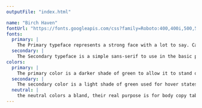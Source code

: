 ```yaml
---
outputFile: "index.html"

name: "Birch Haven"
fontUrl: "https://fonts.googleapis.com/css?family=Roboto:400,400i,500,500i,700"
fonts:
  primary: |
    The Primary typeface represents a strong face with a lot to say. Can use the many different weights of this type face to portray different feelings
  secondary: |
    The Secondary typeface is a simple sans-serif to use in the basic paragraphs and list items as to not distract from the main headings.
colors:
  primary: |
    The primary color is a darker shade of green to allow it to stand out from the rest.
  secondary: |
    The secondary color is a light shade of green used for hover states or give more interest to a piece
  neutral: |
    the neutral colors a bland, their real purpose is for body copy tables ect.
---
```

